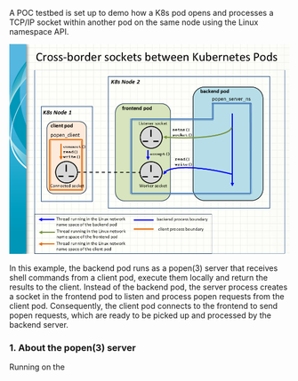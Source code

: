 A POC testbed is set up to demo how a K8s pod opens and processes a TCP/IP socket within another pod on the same node using the Linux namespace API.

![Kubernetes inter-pod socketing](Namespace_socket_poc.png)

In this example, the backend pod runs as a popen(3) server that receives shell commands from a client pod, execute them locally and return the results to the client. Instead of the backend pod, the server process creates a socket in the frontend pod to listen and process popen requests from the client pod. Consequently, the client pod connects to the frontend to send popen requests, which are ready to be picked up and processed by the backend server.

### 1. About the popen(3) server

Running on the 
